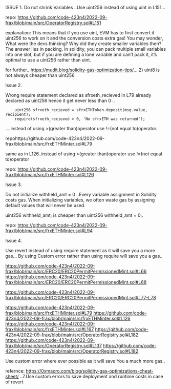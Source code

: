 ISSUE 1.
Do not shrink Variables ..Use uint256 instead of using uint in L151...

repo: https://github.com/code-423n4/2022-09-frax/blob/main/src/OperatorRegistry.sol#L151

explanation: This means that if you use uint, EVM has to first convert it uint256 to work on it
                    and the conversion costs extra gas! You may wonder, What were the devs thinking? 
                    Why did they create smaller variables then? The answer lies in packing. 
                    In solidity, you can pack multiple small variables into one slot, but if you are defining 
                    a lone variable and can’t pack it, it’s optimal to use a uint256 rather than uint.

for further...https://mudit.blog/solidity-gas-optimization-tips/... 2) uint8 is not always cheaper than uint256

Issue 2.

Wrong require statement declared as sfrxeth_recieved in L79 already declared as uint256 
hence it get never less than 0 ..
        
        uint256 sfrxeth_recieved = sfrxETHToken.deposit(msg.value, recipient);
        require(sfrxeth_recieved > 0, 'No sfrxETH was returned');

....instead of using >(greater than)operator use !=(not equal to)operator..

repohttps://github.com/code-423n4/2022-09-frax/blob/main/src/frxETHMinter.sol#L79

same as in L126..instead of using >(greater than)operator use !=(not equal to)operator

repo: https://github.com/code-423n4/2022-09-frax/blob/main/src/frxETHMinter.sol#L126


Issue 3.

Do not initialize withheld_amt = 0 ..Every variable assignment in Solidity costs gas. When initializing variables,
 we often waste gas by assigning default values that will never be used.

uint256 withheld_amt; is cheaper than uint256 withheld_amt = 0;.

repo: https://github.com/code-423n4/2022-09-frax/blob/main/src/frxETHMinter.sol#L94

Issue 4.

Use revert instead of using require statement as it will save you a more gas...
By using Custom error rather than using require will save you a gas..

https://github.com/code-423n4/2022-09-frax/blob/main/src/ERC20/ERC20PermitPermissionedMint.sol#L66
https://github.com/code-423n4/2022-09-frax/blob/main/src/ERC20/ERC20PermitPermissionedMint.sol#L68

https://github.com/code-423n4/2022-09-frax/blob/main/src/ERC20/ERC20PermitPermissionedMint.sol#L77-L78

https://github.com/code-423n4/2022-09-frax/blob/main/src/frxETHMinter.sol#L79
https://github.com/code-423n4/2022-09-frax/blob/main/src/frxETHMinter.sol#L126
https://github.com/code-423n4/2022-09-frax/blob/main/src/frxETHMinter.sol#L167
https://github.com/code-423n4/2022-09-frax/blob/main/src/OperatorRegistry.sol#L182
https://github.com/code-423n4/2022-09-frax/blob/main/src/OperatorRegistry.sol#L137
https://github.com/code-423n4/2022-09-frax/blob/main/src/OperatorRegistry.sol#L182

Use custom error where ever possible as it will save You a much more gas..

refernce: https://0xmacro.com/blog/solidity-gas-optimizations-cheat-sheet/ ..7.Use custom errors to save deployment and runtime costs in case of revert